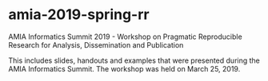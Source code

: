 # amia-2019-spring-rr
AMIA Informatics Summit 2019 - Workshop on Pragmatic Reproducible Research for Analysis, Dissemination and Publication 

This includes slides, handouts and examples that were presented during the AMIA Informatics Summit.  The workshop was held on March 25, 2019.
